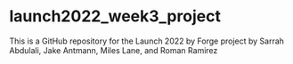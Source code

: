 # launch2022_week3_project
This is a GitHub repository for the Launch 2022 by Forge project by Sarrah Abdulali, Jake Antmann, Miles Lane, and Roman Ramirez
